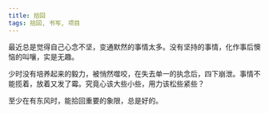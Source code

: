 ```yaml
---
title: 拾回
tags: 拾回, 书写, 项目
---
```



最近总是觉得自己心念不坚，变通默然的事情太多。没有坚持的事情，化作事后懊恼的叫嚷，实是无趣。

少时没有培养起来的毅力，被悄然噬咬，在失去单一的执念后，四下崩泄。事情不能揽着，放着又发了霉。究竟心该大些小些，用力该松些紧些？

至少在有东风时，能拾回重要的象限，总是好的。

